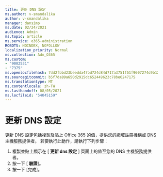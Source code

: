 ```yaml
---
title: 更新 DNS 設定
ms.author: v-smandalika
author: v-smandalika
manager: dansimp
ms.date: 02/24/2021
audience: Admin
ms.topic: article
ms.service: o365-administration
ROBOTS: NOINDEX, NOFOLLOW
localization_priority: Normal
ms.collection: Adm_O365
ms.custom:
- "9002531"
- "7375"
ms.openlocfilehash: 7dd2fbbd23beedda47bd724d84d717a3751f51f9607274d9b124f14463cf4b50
ms.sourcegitcommit: b5f7da89a650d2915dc652449623c78be6247175
ms.translationtype: MT
ms.contentlocale: zh-TW
ms.lasthandoff: 08/05/2021
ms.locfileid: "54045159"
---
```

# <a name="update-dns-settings"></a>更新 DNS 設定

更新 DNS 設定包括複製及貼上 Office 365 的值，提供您的網域註冊機構或 DNS 主機服務提供者。 若要執行此動作，請執行下列步驟：

1. 複製並貼上顯示在 [ **更新 dns 設定** ] 頁面上的值至您的 DNS 主機服務提供者。
2. 按一下 [ **驗證**]。
3. 按一下 [完成]。